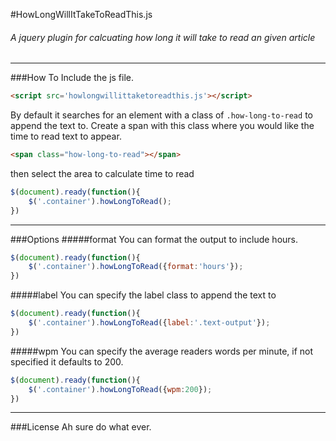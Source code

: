 #HowLongWillItTakeToReadThis.js
###### A jquery plugin for calcuating how long it will take to read an given article
---
###How To
Include the js file. 
```html
<script src='howlongwillittaketoreadthis.js'></script>
```
By default it searches for an element with a class of `.how-long-to-read` to append the text to. Create a span with this class where you would like the time to read text to appear.
```html
<span class="how-long-to-read"></span>
```
then select the area to calculate time to read
```javascript
$(document).ready(function(){
	$('.container').howLongToRead();
})
```
---
###Options
#####format
You can format the output to include hours.
```javascript
$(document).ready(function(){
	$('.container').howLongToRead({format:'hours'});
})
```
#####label
You can specify the label class to append the text to
```javascript
$(document).ready(function(){
	$('.container').howLongToRead({label:'.text-output'});
})
```
#####wpm
You can specify the average readers words per minute, if not specified it defaults to 200.
```javascript
$(document).ready(function(){
	$('.container').howLongToRead({wpm:200});
})
```
---
###License
Ah sure do what ever.
